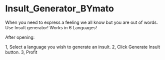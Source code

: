 # Insult_Generator_BYmato
When you need to express a feeling we all know but you are out of words. Use Insult generator! Works in 6 Languages!

After opening: 

1, Select a language you wish to generate an insult.
2, Click Generate Insult button.
3, Profit
